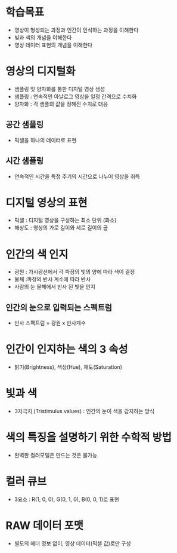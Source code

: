 # 학습목표

- 영상이 형성되는 과정과 인간이 인식하는 과정을 이해한다
- 빛과 색의 개념을 이해한다
- 영상 데이터 표현의 개념을 이해한다


# 영상의 디지털화

- 샘플링 및 양자화를 통한 디지털 영상 생성
- 샘플링 : 연속적인 아날로그 영상을 일정 간격으로 수치화
- 양자화 : 각 샘플의 값을 정해진 수치로 대응


## 공간 샘플링

- 픽셀을 하나의 데이터로 표현

## 시간 샘플링

- 연속적인 시간을 특정 주기의 시간으로 나누어 영상을 취득


# 디지털 영상의 표현

- 픽셀 : 디지털 영상을 구성하는 최소 단위 (화소)
- 해상도 : 영상의 가로 길이와 세로 길이의 곱


# 인간의 색 인지

- 광원 : 가시광선에서 각 파장의 빛의 양에 따라 색이 결정
- 물체 :파장의 반사 계수에 따라 반사
- 사람의 눈 물체에서 반사 된 빛을 인지


## 인간의 눈으로 입력되는 스펙트럼

- 반사 스펙트럼 = 광원 x 반사계수


# 인간이 인지하는 색의 3 속성

- 밝기(Brightness), 색상(Hue), 채도(Saturation)


# 빛과 색

- 3자극치 (Tristimulus values) : 인간의 눈이 색을 감지하는 방식


# 색의 특징을 설명하기 위한 수학적 방법

- 완벽한 컬러모델은 만드는 것은 불가능


# 컬러 큐브

- 3요소 : R(1, 0, 0), G(0, 1, 0), B(0, 0, 1)로 표현


# RAW 데이터 포맷

- 별도의 헤더 정보 없이, 영상 데이터(픽셀 값)로만 구성